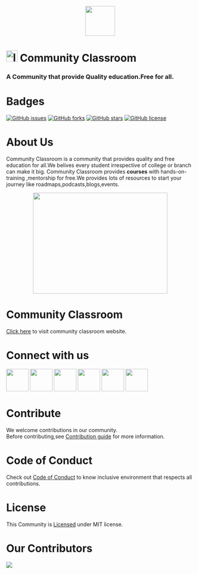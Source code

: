 <p align="center">
<img src="https://user-images.githubusercontent.com/114678694/202848736-01ae134a-5699-40c8-831a-3f12b622c35f.png" height="80" >
</p>
<h1 id="logo"><a><img src="https://user-images.githubusercontent.com/114678694/202852908-518d82ab-a1c8-469d-8cfe-495bb35f4704.png" height="30" alt="logo"/> Community Classroom</a></h1>

###  A Community that provide Quality education.Free for all.


# Badges

<a href="https://github.com/commclassroom/commclassroom/issues"><img alt="GitHub issues" src="https://img.shields.io/github/issues/commclassroom/commclassroom"></a>
<a href="https://github.com/commclassroom/commclassroom/network"><img alt="GitHub forks" src="https://img.shields.io/github/forks/commclassroom/commclassroom"></a>
<a href="https://github.com/commclassroom/commclassroom/stargazers"><img alt="GitHub stars" src="https://img.shields.io/github/stars/commclassroom/commclassroom"></a>
<a href="https://github.com/commclassroom/commclassroom/blob/main/LICENSE"><img alt="GitHub license" src="https://img.shields.io/github/license/commclassroom/commclassroom"></a>

# About Us

Community Classroom is a community that provides quality and free education for all.We belives every student irrespective of college or branch can make it big.
Community Classroom provides <b>courses</b> with hands-on-training ,mentorship for free.We provides lots of resources to start your journey like roadmaps,podcasts,blogs,events.
<p align="center">
<img src="https://user-images.githubusercontent.com/114678694/197411491-73f21a05-b556-460f-91e7-821dc525a828.jpg" width="360" height="270" >
</p>

# Community Classroom 

<a href="https://commclassroom.org/">Click here</a> to visit community classroom website.

# Connect with us

<a href="https://discord.com/invite/77xJrUBmpp"><img src="https://img.icons8.com/color/2x/discord--v2.png" height="60px"></img></a>
<a href="https://github.com/commclassroom"><img src="https://img.icons8.com/ios-glyphs/2x/github.png" height="60px"></img></a>
<a href="https://twitter.com/commclassroom"><img src="https://img.icons8.com/fluency/2x/twitter.png" height="60px"></img></a>
<a href="https://www.linkedin.com/company/commclassroom/"><img src="https://img.icons8.com/fluency/2x/linkedin.png" height="60px"></img></a>
<a href="https://www.instagram.com/commclassroom/?hl=en"><img src="https://img.icons8.com/color/2x/instagram-new.png" height="60px"></img></a>
<a href="https://t.me/commclassroom"><img src="https://img.icons8.com/color/2x/telegram-app.png" height="60px"></img></a>

# Contribute

We welcome contributions in our community.<br>
Before contributing,see <a href="https://github.com/commclassroom/commclassroom/blob/main/CONTRIBUTING.md">Contribution guide</a> for more information.

# Code of Conduct

Check out <a href="https://github.com/commclassroom/commclassroom/blob/main/CODE_OF_CONDUCT.md">Code of Conduct</a> to know inclusive environment that respects all contributions.

# License

This Community is <a href=" ">Licensed</a> under MIT license.

# Our Contributors

<a href="https://github.com/commclassroom/commclassroom/graphs/contributors">
<img src="https://contrib.rocks/image?repo=commclassroom/commclassroom"/>
</a>








